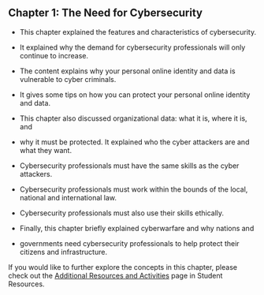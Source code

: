 ## Chapter 1: The Need for Cybersecurity

+ This chapter explained the features and characteristics of cybersecurity. 
+ It explained why the demand for cybersecurity professionals will only continue to increase. 
+ The content explains why your personal online identity and data is vulnerable to cyber criminals. 
+ It gives some tips on how you can protect your personal online identity and data.

+ This chapter also discussed organizational data: what it is, where it is, and 
+ why it must be protected. It explained who the cyber attackers are and what they want. 
+ Cybersecurity professionals must have the same skills as the cyber attackers. 
+ Cybersecurity professionals must work within the bounds of the local, national and international law. 
+ Cybersecurity professionals must also use their skills ethically.

+ Finally, this chapter briefly explained cyberwarfare and why nations and 
+ governments need cybersecurity professionals to help protect their citizens and infrastructure.

If you would like to further explore the concepts in this chapter, please check out the [Additional Resources and Activities](https://contenthub.netacad.com/legacy/I2CS/2.1/en/course/files/IntroCybersecurity%20-%20Additional%20Resources%20and%20Activities.pdf) page in Student Resources.
